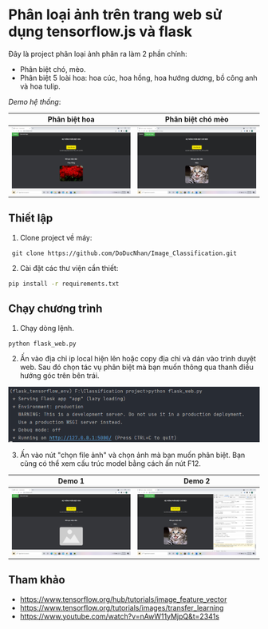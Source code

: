 # Phân loại ảnh trên trang web sử dụng tensorflow.js và flask
Đây là project phân loại ảnh phân ra làm 2 phần chính: 
- Phân biệt chó, mèo. 
- Phân biệt 5 loài hoa: hoa cúc, hoa hồng, hoa hướng dương, bồ công anh và hoa tulip.

_Demo hệ thống_:

Phân biệt hoa             |  Phân biệt chó mèo
:-------------------------:|:-------------------------:
![](1.png)  |  ![](2.png)

## Thiết lập
1. Clone project về máy:
```
 git clone https://github.com/DoDucNhan/Image_Classification.git
```

2. Cài đặt các thư viện cần thiết:
```bash
pip install -r requirements.txt
```

## Chạy chương trình
1. Chạy dòng lệnh.

```
python flask_web.py
```

2. Ấn vào địa chỉ ip local hiện lên hoặc copy địa chỉ và dán vào trình duyệt web. Sau đó chọn tác vụ phân biệt mà bạn muốn thông qua thanh điều hướng góc trên bên trái.

![](3.png)

3. Ấn vào nút "chọn file ảnh" và chọn ảnh mà bạn muốn phân biệt. Bạn cũng có thể xem cấu trúc model bằng cách ấn nút F12.

Demo 1  |  Demo 2
:-------------------------:|:-------------------------:
![](4.png)  |  ![](5.png)

## Tham khảo
- https://www.tensorflow.org/hub/tutorials/image_feature_vector
- https://www.tensorflow.org/tutorials/images/transfer_learning
- https://www.youtube.com/watch?v=nAwW11yMjpQ&t=2341s
